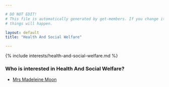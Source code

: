 ```yaml
---

# DO NOT EDIT!
# This file is automatically generated by get-members. If you change it, bad
# things will happen.

layout: default
title: "Health And Social Welfare"

---
```


{% include interests/health-and-social-welfare.md %}

### Who is interested in Health And Social Welfare?


* [Mrs Madeleine Moon](/members/mrs-madeleine-moon.html)
